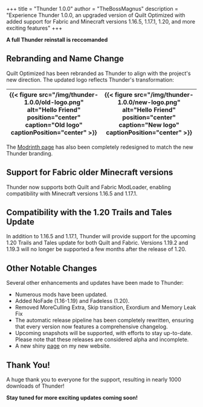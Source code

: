 +++
title = "Thunder 1.0.0"
author = "TheBossMagnus"
description = "Experience Thunder 1.0.0, an upgraded version of Quilt Optimized with added support for Fabric and Minecraft versions 1.16.5, 1.17.1, 1.20, and more exciting features"
+++

**A full Thunder reinstall is reccomanded**
## Rebranding and Name Change
Quilt Optimized has been rebranded as Thunder to align with the project's new direction. The updated logo reflects Thunder's transformation:

|{{< figure src="/img/thunder-1.0.0/old-logo.png" alt="Hello Friend" position="center" caption="Old logo" captionPosition="center" >}} | {{< figure src="/img/thunder-1.0.0/new-logo.png" alt="Hello Friend" position="center" caption="New logo" captionPosition="center" >}} |
-|-

The [Modrinth page](https://modrinth.com/modpack/Thunder) has also been completely redesigned to match the new Thunder branding.

## Support for Fabric older Minecraft versions
Thunder now supports both Quilt and Fabric ModLoader, enabling compatibility with Minecraft versions 1.16.5 and 1.17.1.

## Compatibility with the 1.20 Trails and Tales Update
In addition to 1.16.5 and 1.17.1, Thunder will provide support for the upcoming 1.20 Trails and Tales update for both Quilt and Fabric. Versions 1.19.2 and 1.19.3 will no longer be supported a few months after the release of 1.20.

## Other Notable Changes
Several other enhancements and updates have been made to Thunder:

* Numerous mods have been updated.
* Added NoFade (1.16-1.19) and Fadeless (1.20).
* Removed MoreCulling Extra, Skip transition, Exordium and Memory Leak Fix
* The automatic release pipeline has been completely rewritten, ensuring that every version now features a comprehensive changelog.
* Upcoming snapshots will be supported, with efforts to stay up-to-date. Please note that these releases are considered alpha and incomplete.
* A new shiny [page](https://thebossmagnus.github.io/thunder) on my new website.

## Thank You!
A huge thank you to everyone for the support, resulting in nearly 1000 downloads of Thunder!

**Stay tuned for more exciting updates coming soon!**
